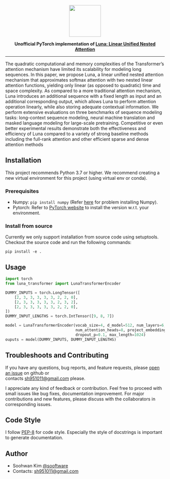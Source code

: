 
<p  align="center"><img src="https://user-images.githubusercontent.com/42150335/127541215-931f2271-5c17-4672-a328-c8fafc4a8da9.png" height=100>
  

<div align="center">

**Unofficial PyTorch implementation of [Luna: Linear Unified Nested Attention](https://arxiv.org/pdf/2106.01540.pdf)**

  
</div>
  
***
  
The quadratic computational and memory complexities of the Transformer’s attention mechanism have limited its scalability for modeling long sequences. In
this paper, we propose Luna, a linear unified nested attention mechanism that
approximates softmax attention with two nested linear attention functions, yielding
only linear (as opposed to quadratic) time and space complexity. As compared to
a more traditional attention mechanism, Luna introduces an additional sequence
with a fixed length as input and an additional corresponding output, which allows
Luna to perform attention operation linearly, while also storing adequate contextual
information. We perform extensive evaluations on three benchmarks of sequence
modeling tasks: long-context sequence modeling, neural machine translation and
masked language modeling for large-scale pretraining. Competitive or even better
experimental results demonstrate both the effectiveness and efficiency of Luna
compared to a variety of strong baseline methods including the full-rank attention
and other efficient sparse and dense attention methods

## Installation
This project recommends Python 3.7 or higher.
We recommend creating a new virtual environment for this project (using virtual env or conda).
  
### Prerequisites
* Numpy: `pip install numpy` (Refer [here](https://github.com/numpy/numpy) for problem installing Numpy).
* Pytorch: Refer to [PyTorch website](http://pytorch.org/) to install the version w.r.t. your environment.  
  
### Install from source
Currently we only support installation from source code using setuptools. Checkout the source code and run the
following commands:  
  
```
pip install -e .
```

## Usage

```python
import torch
from luna_transformer import LunaTransformerEncoder

DUMMY_INPUTS = torch.LongTensor([
    [2, 3, 3, 3, 3, 3, 2, 2, 0],
    [2, 3, 3, 3, 3, 3, 2, 3, 2],
    [2, 3, 3, 3, 3, 3, 2, 2, 0],
])
DUMMY_INPUT_LENGTHS = torch.IntTensor([9, 8, 7])

model = LunaTransformerEncoder(vocab_size=4, d_model=512, num_layers=6,
                               num_attention_heads=8, project_embedding_length=32,
                               dropout_p=0.1, max_length=1024)
ouputs = model(DUMMY_INPUTS, DUMMY_INPUT_LENGTHS)
```

## Troubleshoots and Contributing
If you have any questions, bug reports, and feature requests, please [open an issue](https://github.com/sooftware/conformer/issues) on github or   
contacts sh951011@gmail.com please.
  
I appreciate any kind of feedback or contribution.  Feel free to proceed with small issues like bug fixes, documentation improvement.  For major contributions and new features, please discuss with the collaborators in corresponding issues.  
  
## Code Style
I follow [PEP-8](https://www.python.org/dev/peps/pep-0008/) for code style. Especially the style of docstrings is important to generate documentation.

## Author
  
* Soohwan Kim [@sooftware](https://github.com/sooftware)
* Contacts: sh951011@gmail.com
